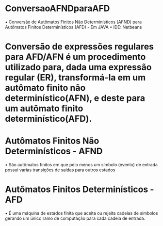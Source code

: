 # ConversaoAFNDparaAFD
• Conversão de Autômatos Finitos Não Determinísticos (AFND) para Autômatos Finitos Determinísticos (AFD) - Em JAVA
• IDE: Netbeans

# Conversão de expressões regulares para AFD/AFN é um procedimento utilizado para, dada uma expressão regular (ER), transformá-la em um autômato finito não determinístico(AFN), e deste para um autômato finito determinístico(AFD).

# Autômatos Finitos Não Determinísticos -  AFND
• São autômatos finitos em que pelo menos um símbolo (evento) de entrada possui varias transições de saídas para outros estados

# Autômatos Finitos Determinísticos -  AFD
• É uma máquina de estados finita que aceita ou rejeita cadeias de símbolos gerando um único ramo de computação para cada cadeia de entrada.
